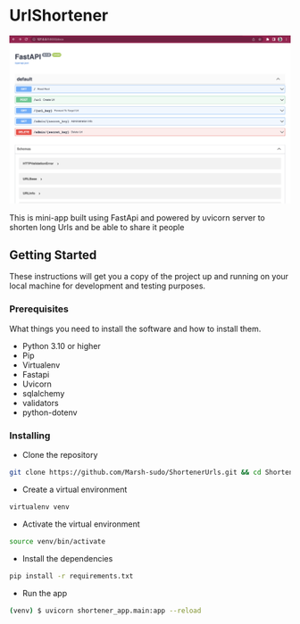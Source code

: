 # UrlShortener
<img src="./shot.png">

This is mini-app built using FastApi and powered by uvicorn server to shorten long Urls and be able to share it people

## Getting Started

These instructions will get you a copy of the project up and running on your local machine for development and testing purposes.

### Prerequisites

What things you need to install the software and how to install them.

- Python 3.10 or higher
- Pip
- Virtualenv
- Fastapi
- Uvicorn
- sqlalchemy
- validators
- python-dotenv

### Installing

- Clone the repository

```bash
git clone https://github.com/Marsh-sudo/ShortenerUrls.git && cd ShortenerUrls
```

- Create a virtual environment

```bash
virtualenv venv
```

- Activate the virtual environment

```bash
source venv/bin/activate
```

- Install the dependencies

```bash
pip install -r requirements.txt
```
- Run the app

```bash
(venv) $ uvicorn shortener_app.main:app --reload
```